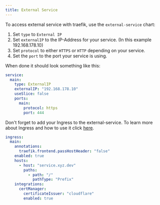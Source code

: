 ```yaml
---
title: External Service
---
```


To access external service with traefik, use the `external-service` chart:

1. Set `type` to `External IP`
2. Set `externalIP` to the IP-Address for your service. (In this example 192.168.178.10)
3. Set `protocol` to either `HTTPS` or `HTTP` depending on your service.
4. Set the `port` to the port your service is using. 

When done it should look something like this:

```yaml
service:
  main:
    type: ExternalIP
    externalIP: "192.168.178.10"
    useSlice: false
    ports:
      main:
        protocol: https
        port: 444
```

Don't forget to add your Ingress to the external-service. To learn more about Ingress and how to use it click [here](/guides/add-ingress).

```yaml
ingress:
  main:
    annotations:
      traefik.frontend.passHostHeader: "false"
    enabled: true
    hosts:
      - host: "service.xyz.dev"
        paths:
          - path: "/"
            pathType: "Prefix"
    integrations:
      certManager:
        certificateIssuer: "cloudflare"
        enabled: true
```
